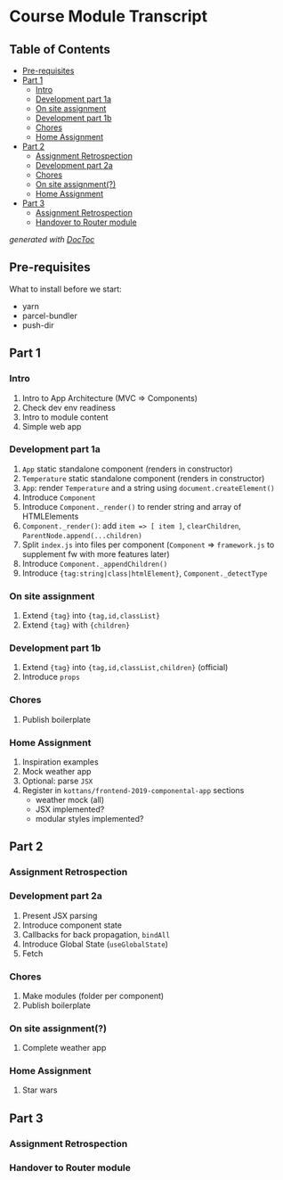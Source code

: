# Course Module Transcript

<!-- START doctoc generated TOC please keep comment here to allow auto update -->
<!-- DON'T EDIT THIS SECTION, INSTEAD RE-RUN doctoc TO UPDATE -->
## Table of Contents

- [Pre-requisites](#pre-requisites)
- [Part 1](#part-1)
  - [Intro](#intro)
  - [Development part 1a](#development-part-1a)
  - [On site assignment](#on-site-assignment)
  - [Development part 1b](#development-part-1b)
  - [Chores](#chores)
  - [Home Assignment](#home-assignment)
- [Part 2](#part-2)
  - [Assignment Retrospection](#assignment-retrospection)
  - [Development part 2a](#development-part-2a)
  - [Chores](#chores-1)
  - [On site assignment(?)](#on-site-assignment)
  - [Home Assignment](#home-assignment-1)
- [Part 3](#part-3)
  - [Assignment Retrospection](#assignment-retrospection-1)
  - [Handover to Router module](#handover-to-router-module)

<!-- END doctoc generated TOC please keep comment here to allow auto update -->
*generated with [DocToc](https://github.com/thlorenz/doctoc)*

## Pre-requisites

What to install before we start:
 - yarn
 - parcel-bundler
 - push-dir

## Part 1

### Intro

1. Intro to App Architecture (MVC => Components)
1. Check dev env readiness
1. Intro to module content
1. Simple web app

### Development part 1a

1. `App` static standalone component (renders in constructor)
1. `Temperature` static standalone component (renders in constructor)
1. `App`: render `Temperature` and a string using `document.createElement()`
1. Introduce `Component`
1. Introduce `Component._render()` to render string and array of HTMLElements
1. `Component._render()`: add `item => [ item ]`, `clearChildren`,
   `ParentNode.append(...children)`
1. Split `index.js` into files per component
   (`Component` => `framework.js` to supplement fw with more features later)
1. Introduce `Component._appendChildren()`
1. Introduce `{tag:string|class|htmlElement}`, `Component._detectType`

### On site assignment

1. Extend `{tag}` into `{tag,id,classList}`
1. Extend `{tag}` with `{children}`

### Development part 1b

1. Extend `{tag}` into `{tag,id,classList,children}` (official)
1. Introduce `props`

### Chores

1. Publish boilerplate

### Home Assignment

1. Inspiration examples
1. Mock weather app
1. Optional: parse `JSX`
1. Register in `kottans/frontend-2019-componental-app` sections
   * weather mock (all)
   * JSX implemented?
   * modular styles implemented?

## Part 2

### Assignment Retrospection

### Development part 2a

1. Present JSX parsing
1. Introduce component state
1. Callbacks for back propagation, `bindAll`
1. Introduce Global State (`useGlobalState`)
1. Fetch

### Chores

1. Make modules (folder per component)
1. Publish boilerplate

### On site assignment(?)

1. Complete weather app

### Home Assignment

1. Star wars

## Part 3

### Assignment Retrospection

### Handover to Router module
